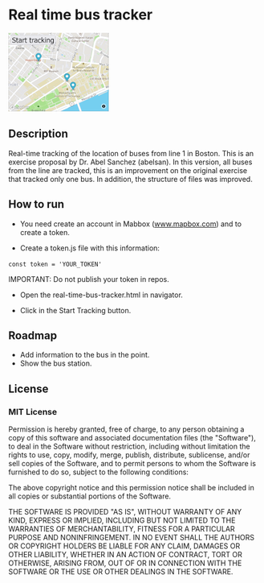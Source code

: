 # Real time bus tracker

![](./img/thumbnail.png)

## Description

Real-time tracking of the location of buses from line 1 in Boston. This is an exercise proposal by Dr. Abel Sanchez (abelsan). In this version, all buses from the line are tracked, this is an improvement on the original exercise that tracked only one bus. In addition, the structure of files was improved.

## How to run

- You need create an account in Mabbox (www.mapbox.com) and to create a token.

- Create a token.js file with this information:

` const token = 'YOUR_TOKEN' `

IMPORTANT: Do not publish your token in repos.

- Open the real-time-bus-tracker.html in navigator.

- Click in the Start Tracking button.

## Roadmap

- Add information to the bus in the point.
- Show the bus station.

## License

### MIT License

Permission is hereby granted, free of charge, to any person obtaining a copy
of this software and associated documentation files (the "Software"), to deal
in the Software without restriction, including without limitation the rights
to use, copy, modify, merge, publish, distribute, sublicense, and/or sell
copies of the Software, and to permit persons to whom the Software is
furnished to do so, subject to the following conditions:

The above copyright notice and this permission notice shall be included in all
copies or substantial portions of the Software.

THE SOFTWARE IS PROVIDED "AS IS", WITHOUT WARRANTY OF ANY KIND, EXPRESS OR
IMPLIED, INCLUDING BUT NOT LIMITED TO THE WARRANTIES OF MERCHANTABILITY,
FITNESS FOR A PARTICULAR PURPOSE AND NONINFRINGEMENT. IN NO EVENT SHALL THE
AUTHORS OR COPYRIGHT HOLDERS BE LIABLE FOR ANY CLAIM, DAMAGES OR OTHER
LIABILITY, WHETHER IN AN ACTION OF CONTRACT, TORT OR OTHERWISE, ARISING FROM,
OUT OF OR IN CONNECTION WITH THE SOFTWARE OR THE USE OR OTHER DEALINGS IN THE
SOFTWARE.
